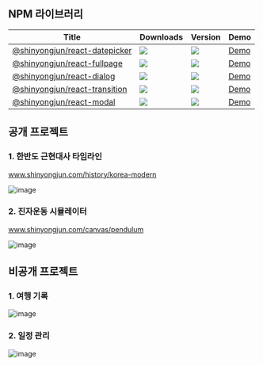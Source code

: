 ## NPM 라이브러리

|Title|Downloads|Version|Demo|
|-----|----|---|---|
|[@shinyongjun/react-datepicker](https://www.npmjs.com/package/@shinyongjun/react-datepicker) <a href="" target="_blank"></a>|![](https://badgen.net/npm/dt/@shinyongjun/react-datepicker)|![](https://badgen.net/npm/v/@shinyongjun/react-datepicker)|[Demo](https://www.shinyongjun.com/library/react-datepicker/demo)|
|[@shinyongjun/react-fullpage](https://www.npmjs.com/package/@shinyongjun/react-fullpage)|![](https://badgen.net/npm/dt/@shinyongjun/react-fullpage)|![](https://badgen.net/npm/v/@shinyongjun/react-fullpage)|[Demo](https://www.shinyongjun.com/library/react-fullpage/demo)|
|[@shinyongjun/react-dialog](https://www.npmjs.com/package/@shinyongjun/react-dialog)|![](https://badgen.net/npm/dt/@shinyongjun/react-dialog)|![](https://badgen.net/npm/v/@shinyongjun/react-dialog)|[Demo](https://www.shinyongjun.com/library/react-dialog/demo)|
|[@shinyongjun/react-transition](https://www.npmjs.com/package/@shinyongjun/react-transition)|![](https://badgen.net/npm/dt/@shinyongjun/react-transition)|![](https://badgen.net/npm/v/@shinyongjun/react-transition)|[Demo](https://www.shinyongjun.com/library/react-transition/demo)|
|[@shinyongjun/react-modal](https://www.npmjs.com/package/@shinyongjun/react-modal)|![](https://badgen.net/npm/dt/@shinyongjun/react-modal)|![](https://badgen.net/npm/v/@shinyongjun/react-modal)|[Demo](https://www.shinyongjun.com/library/react-modal/demo)|



## 공개 프로젝트

### 1. 한반도 근현대사 타임라인
www.shinyongjun.com/history/korea-modern

![image](https://github.com/user-attachments/assets/9e37bb49-234b-4802-84b8-641dd37b090f)

### 2. 진자운동 시뮬레이터
www.shinyongjun.com/canvas/pendulum

![image](https://github.com/user-attachments/assets/0516ba29-93a2-4eb8-a68d-7c3053535ff0)



## 비공개 프로젝트

### 1. 여행 기록

![image](https://github.com/user-attachments/assets/855551cd-3111-437d-a190-09dd938f5b7b)

### 2. 일정 관리

![image](https://github.com/user-attachments/assets/b7cfa49a-ea30-4aae-bc41-91be72ac4243)
